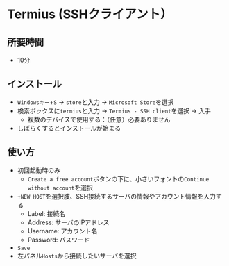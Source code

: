 # Termius (SSHクライアント）

## 所要時間

- 10分

## インストール

- `Windowsキー`+`S` → `store`と入力 → `Microsoft Store`を選択
- 検索ボックスに`termius`と入力 → `Termius - SSH client`を選択 → 入手
  - 複数のデバイスで使用する：（任意）必要ありません
- しばらくするとインストールが始まる

## 使い方

- 初回起動時のみ
  - `Create a free account`ボタンの下に、小さいフォントの`Continue without account`を選択
- `+NEW HOST`を選択肢、SSH接続するサーバの情報やアカウント情報を入力する
  - Label: 接続名
  - Address: サーバのIPアドレス
  - Username: アカウント名
  - Password: パスワード
- `Save`
- 左パネル`Hosts`から接続したいサーバを選択

